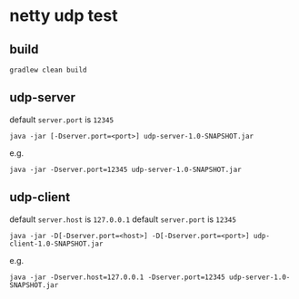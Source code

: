 # netty udp test

## build

```shell
gradlew clean build
```

## udp-server

default `server.port` is `12345`

```shell
java -jar [-Dserver.port=<port>] udp-server-1.0-SNAPSHOT.jar
```

e.g.
```shell
java -jar -Dserver.port=12345 udp-server-1.0-SNAPSHOT.jar
```

## udp-client

default `server.host` is `127.0.0.1`
default `server.port` is `12345`

```shell
java -jar -D[-Dserver.port=<host>] -D[-Dserver.port=<port>] udp-client-1.0-SNAPSHOT.jar
```

e.g.
```shell
java -jar -Dserver.host=127.0.0.1 -Dserver.port=12345 udp-server-1.0-SNAPSHOT.jar
```